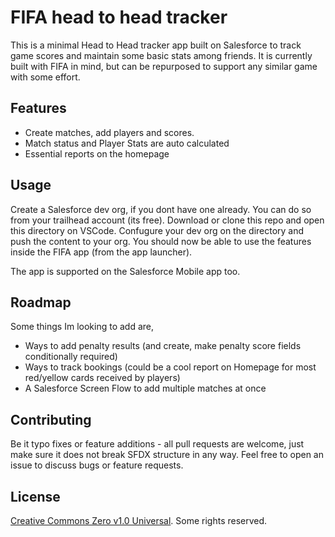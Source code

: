 # FIFA head to head tracker

This is a minimal Head to Head tracker app built on Salesforce to track game scores and maintain some basic stats among friends.
It is currently built with FIFA in mind, but can be repurposed to support any similar game with some effort.

## Features

- Create matches, add players and scores.
- Match status and Player Stats are auto calculated
- Essential reports on the homepage

## Usage

Create a Salesforce dev org, if you dont have one already. You can do so from your trailhead account (its free).
Download or clone this repo and open this directory on VSCode. Confugure your dev org on the directory and push the content to your org. You should now be able to use the features inside the FIFA app (from the app launcher).

The app is supported on the Salesforce Mobile app too.

## Roadmap

Some things Im looking to add are,
- Ways to add penalty results (and create, make penalty score fields conditionally required)
- Ways to track bookings (could be a cool report on Homepage for most red/yellow cards received by players)
- A Salesforce Screen Flow to add multiple matches at once

## Contributing
Be it typo fixes or feature additions - all pull requests are welcome, just make sure it does not break SFDX structure in any way. Feel free to open an issue to discuss bugs or feature requests.

## License
[Creative Commons Zero v1.0 Universal](https://github.com/heykishan/fifa-head-to-head-tracker/blob/main/LICENSE). Some rights reserved.
